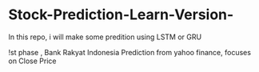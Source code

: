 # Stock-Prediction-Learn-Version-
In this repo, i will make some predition using LSTM or GRU 

!st phase , Bank Rakyat Indonesia Prediction from yahoo finance, focuses on Close Price
